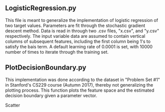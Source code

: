 LogisticRegression.py
---
This file is meant to generalize the implementation of logistic regression of two target values. Parameters are fit through the
stochastic gradient descent method. Data is read in through two .csv files, "x.csv", and "y.csv" respectively. The input variable data are assumed to contain vertical columns of subsequent features, including the first column being 1's to satisfy the bais term.
A default learning rate of 0.0001 is set, with 10000 number of times to iterate through the training set.

PlotDecisionBoundary.py
---
This implementation was done according to the dataset in "Problem Set #1" in Stanford's CS229 course (Autumn 2017), thereby not
generalizing the plotting process. This function plots the feature space and the estimated decision boundary given a parameter vector.

Scatter
